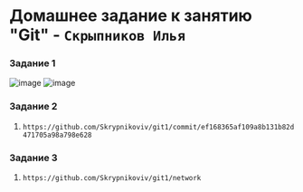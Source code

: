 # Домашнее задание к занятию "Git" - `Скрыпников Илья`


### Задание 1


![image](https://github.com/Skrypnikoviv/8-01hw/assets/162264420/18e76fbd-1315-4cca-b98a-c650c1f9219e)
![image](https://github.com/Skrypnikoviv/8-01hw/assets/162264420/754a9aeb-2026-428f-9fe6-79dd4355dd43)



### Задание 2

1. `https://github.com/Skrypnikoviv/git1/commit/ef168365af109a8b131b82d471705a98a798e628`

### Задание 3

1. `https://github.com/Skrypnikoviv/git1/network`

